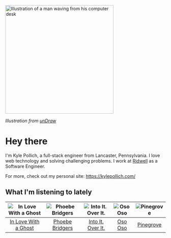 <img src="https://user-images.githubusercontent.com/6766512/87306713-6f79d900-c4e6-11ea-989a-3242cbfc50c2.png" alt="Illustration of a man waving from his computer desk" height="340" />

_Illustration from [unDraw](https://undraw.co/)_

# Hey there

I'm Kyle Pollich, a full-stack engineer from Lancaster, Pennsylvania. I love web technology and solving challenging problems.
I work at [Ridwell](https://www.ridwell.com/) as a Software Engineer.

For more, check out my personal site: https://kylepollich.com/

## What I'm listening to lately

<!-- begin artists -->
  |![In Love With a Ghost](https://i.scdn.co/image/9f708e271d8aa32ea043e53281c27681c4273bf6)|![Phoebe Bridgers](https://i.scdn.co/image/3b6a427f0c54c0d116c433462ae1dd48474643d0)|![Into It. Over It.](https://i.scdn.co/image/d0333091478bfc1610647a3739a74a75e499487d)|![Oso Oso](https://i.scdn.co/image/07b3ce678f7ff5af1e25276cae9d7404bc0cd280)|![Pinegrove](https://i.scdn.co/image/cbed180a43a152df83d00d04bec789ca4c62ea7c)|
  |:---:|:---:|:---:|:---:|:---:|
  |[In Love With a Ghost](https://open.spotify.com/artist/21tDFddcOFDYmiobTcls2O)|[Phoebe Bridgers](https://open.spotify.com/artist/1r1uxoy19fzMxunt3ONAkG)|[Into It. Over It.](https://open.spotify.com/artist/1ecdmsD235x2zHCKfdL3cF)|[Oso Oso](https://open.spotify.com/artist/63GTn25wbdRNX3ijCHvYxD)|[Pinegrove](https://open.spotify.com/artist/2gbT6GPXMis0OAkZbEQCYB)|
<!-- end artists -->
